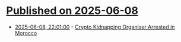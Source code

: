 # [Published on 2025-06-08](index.md)

* [2025-06-08, 22:01:00](https://soylentnews.org/article.pl?sid=25/06/07/1357214&from=rss) - [Crypto Kidnapping Organiser Arrested in Morocco](https://soylentnews.org/article.pl?sid=25/06/07/1357214&from=rss)

